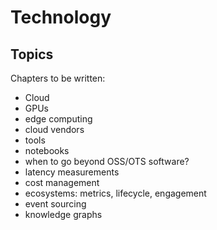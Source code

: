 # Technology

## Topics

Chapters to be written:

* Cloud
* GPUs
* edge computing
* cloud vendors
* tools
* notebooks
* when to go beyond OSS/OTS software?
* latency measurements
* cost management
* ecosystems: metrics, lifecycle, engagement
* event sourcing
* knowledge graphs
